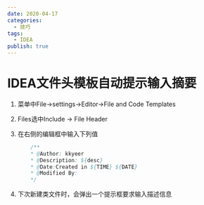 ```yaml
---
date: 2020-04-17
categories:
  - 技巧
tags:
  - IDEA
publish: true
---
```


# IDEA文件头模板自动提示输入摘要

1. 菜单中File->settings->Editor->File and Code Templates
2. Files选中Include -> File Header
3. 在右侧的编辑框中输入下列值

    ```java
        /**
        * @Author: kkyeer
        * @Description: ${desc}
        * @Date:Created in ${TIME} ${DATE}
        * @Modified By:
        */
    ```

4. 下次新建类文件时，会弹出一个提示框要求输入描述信息
